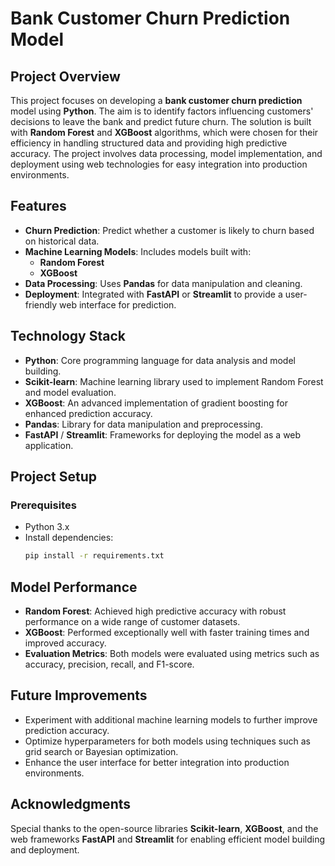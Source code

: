 # Bank Customer Churn Prediction Model

## Project Overview
This project focuses on developing a **bank customer churn prediction** model using **Python**. The aim is to identify factors influencing customers' decisions to leave the bank and predict future churn. The solution is built with **Random Forest** and **XGBoost** algorithms, which were chosen for their efficiency in handling structured data and providing high predictive accuracy. The project involves data processing, model implementation, and deployment using web technologies for easy integration into production environments.

## Features
- **Churn Prediction**: Predict whether a customer is likely to churn based on historical data.
- **Machine Learning Models**: Includes models built with:
  - **Random Forest**
  - **XGBoost**
- **Data Processing**: Uses **Pandas** for data manipulation and cleaning.
- **Deployment**: Integrated with **FastAPI** or **Streamlit** to provide a user-friendly web interface for prediction.

## Technology Stack
- **Python**: Core programming language for data analysis and model building.
- **Scikit-learn**: Machine learning library used to implement Random Forest and model evaluation.
- **XGBoost**: An advanced implementation of gradient boosting for enhanced prediction accuracy.
- **Pandas**: Library for data manipulation and preprocessing.
- **FastAPI** / **Streamlit**: Frameworks for deploying the model as a web application.

## Project Setup

### Prerequisites
- Python 3.x
- Install dependencies:
    ```bash
    pip install -r requirements.txt
    ```

## Model Performance
- **Random Forest**: Achieved high predictive accuracy with robust performance on a wide range of customer datasets.
- **XGBoost**: Performed exceptionally well with faster training times and improved accuracy.
- **Evaluation Metrics**: Both models were evaluated using metrics such as accuracy, precision, recall, and F1-score.

## Future Improvements
- Experiment with additional machine learning models to further improve prediction accuracy.
- Optimize hyperparameters for both models using techniques such as grid search or Bayesian optimization.
- Enhance the user interface for better integration into production environments.

## Acknowledgments
Special thanks to the open-source libraries **Scikit-learn**, **XGBoost**, and the web frameworks **FastAPI** and **Streamlit** for enabling efficient model building and deployment.
